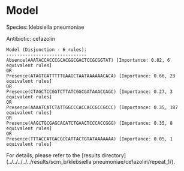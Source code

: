 
# Model

Species: klebsiella pneumoniae

Antibiotic: cefazolin

```
Model (Disjunction - 6 rules):
------------------------------
Absence(AAATACCACCCGCACGGCGACTCCGCGGTAT) [Importance: 0.82, 6 equivalent rules]
OR
Presence(ATAGTGATTTTTGAAGCTAATAAAAAACACA) [Importance: 0.66, 23 equivalent rules]
OR
Presence(CTAGCTCCGGTCTTATCGGCGATAAACCAGC) [Importance: 0.27, 3 equivalent rules]
OR
Presence(AAAATCATCTATTGGCCCACCACCGCCGCCC) [Importance: 0.35, 187 equivalent rules]
OR
Presence(AAGCTGCGAGCACATCTGAACTCCCACCGGG) [Importance: 0.35, 8 equivalent rules]
OR
Presence(TTTACCATGACGCCATTACTGTATAAAAAAA) [Importance: 0.05, 1 equivalent rules]

```

For details, please refer to the [results directory](../../../../../results/scm_b/klebsiella pneumoniae/cefazolin/repeat_1/).

